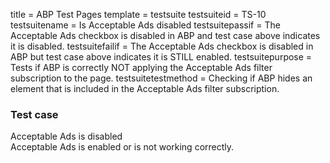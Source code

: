 title = ABP Test Pages
template = testsuite
testsuiteid = TS-10
testsuitename = Is Acceptable Ads disabled
testsuitepassif = The Acceptable Ads checkbox is disabled in ABP and test case above indicates it is disabled.
testsuitefailif = The Acceptable Ads checkbox is disabled in ABP but test case above indicates it is STILL enabled.
testsuitepurpose = Tests if ABP is correctly NOT applying the Acceptable Ads filter subscription to the page.
testsuitetestmethod = Checking if ABP hides an element that is included in the Acceptable Ads filter subscription.

<h3>Test case</h3>
<div class="abp-testsuite-testcase">
<div class="abp-testsuite-testcase-inner">

  <div class="abp-testsuite-pass">
    Acceptable Ads is disabled
  </div>
  <div id="abptest" class="abp-testsuite-fail">
    Acceptable Ads is enabled or is not working correctly.
  </div>

</div>
</div>